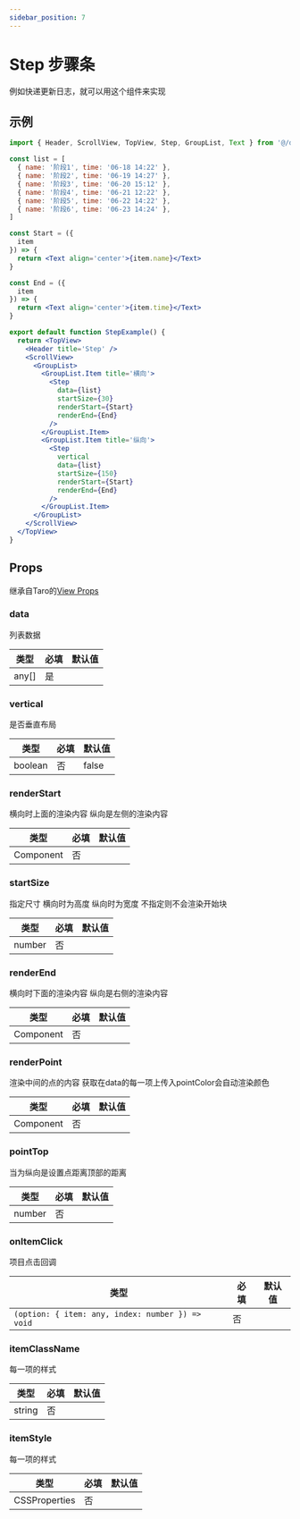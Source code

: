 ```yaml
---
sidebar_position: 7
---
```


# Step 步骤条

例如快递更新日志，就可以用这个组件来实现

## 示例

```jsx
import { Header, ScrollView, TopView, Step, GroupList, Text } from '@/duxuiExample'

const list = [
  { name: '阶段1', time: '06-18 14:22' },
  { name: '阶段2', time: '06-19 14:27' },
  { name: '阶段3', time: '06-20 15:12' },
  { name: '阶段4', time: '06-21 12:22' },
  { name: '阶段5', time: '06-22 14:22' },
  { name: '阶段6', time: '06-23 14:24' },
]

const Start = ({
  item
}) => {
  return <Text align='center'>{item.name}</Text>
}

const End = ({
  item
}) => {
  return <Text align='center'>{item.time}</Text>
}

export default function StepExample() {
  return <TopView>
    <Header title='Step' />
    <ScrollView>
      <GroupList>
        <GroupList.Item title='横向'>
          <Step
            data={list}
            startSize={30}
            renderStart={Start}
            renderEnd={End}
          />
        </GroupList.Item>
        <GroupList.Item title='纵向'>
          <Step
            vertical
            data={list}
            startSize={150}
            renderStart={Start}
            renderEnd={End}
          />
        </GroupList.Item>
      </GroupList>
    </ScrollView>
  </TopView>
}
```

## Props

继承自Taro的[View Props](https://nervjs.github.io/taro-docs/docs/components/viewContainer/view#viewprops)

### data

列表数据

| 类型 | 必填 | 默认值 |
| ---- | -------- | ------- |
| any[] | 是 |  |

### vertical

是否垂直布局

| 类型 | 必填 | 默认值 |
| ---- | -------- | ------- |
| boolean | 否 | false |

### renderStart

横向时上面的渲染内容 纵向是左侧的渲染内容

| 类型 | 必填 | 默认值 |
| ---- | -------- | ------- |
| Component | 否 |  |

### startSize

指定尺寸 横向时为高度 纵向时为宽度 不指定则不会渲染开始块

| 类型 | 必填 | 默认值 |
| ---- | -------- | ------- |
| number | 否 |  |

### renderEnd

横向时下面的渲染内容 纵向是右侧的渲染内容

| 类型 | 必填 | 默认值 |
| ---- | -------- | ------- |
| Component | 否 |  |

### renderPoint

渲染中间的点的内容 获取在data的每一项上传入pointColor会自动渲染颜色

| 类型 | 必填 | 默认值 |
| ---- | -------- | ------- |
| Component | 否 |  |

### pointTop

当为纵向是设置点距离顶部的距离

| 类型 | 必填 | 默认值 |
| ---- | -------- | ------- |
| number | 否 |  |

### onItemClick

项目点击回调

| 类型 | 必填 | 默认值 |
| ---- | -------- | ------- |
| `(option: { item: any, index: number }) => void` | 否 |  |

### itemClassName

每一项的样式

| 类型 | 必填 | 默认值 |
| ---- | -------- | ------- |
| string | 否 |  |

### itemStyle

每一项的样式

| 类型 | 必填 | 默认值 |
| ---- | -------- | ------- |
| CSSProperties | 否 |  |
